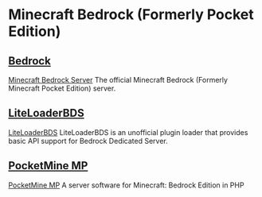 # Minecraft Bedrock (Formerly Pocket Edition)

## [Bedrock](/game_eggs/minecraft/bedrock/bedrock)

[Minecraft Bedrock Server](https://minecraft.net/en-us/download/server/bedrock/)
The official Minecraft Bedrock (Formerly Minecraft Pocket Edition) server.

## [LiteLoaderBDS](/game_eggs/minecraft/bedrock/LiteLoader-bedrock/)

[LiteLoaderBDS](https://github.com/LiteLDev/LiteLoaderBDS)
LiteLoaderBDS is an unofficial plugin loader that provides basic API support for Bedrock Dedicated Server.

## [PocketMine MP](/game_eggs/minecraft/bedrock/pocketmine_mp)

[PocketMine MP](https://github.com/pmmp/PocketMine-MP)
A server software for Minecraft: Bedrock Edition in PHP
